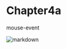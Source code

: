 # Chapter4a
 mouse-event

![markdown](https://user-images.githubusercontent.com/12512309/70708793-b91aff00-1d1e-11ea-971f-a666683ac179.PNG)
